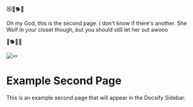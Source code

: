 
😻🐾🐕🐺

Oh my God, this is the second page. I don't know if there's another. She Wolf in your closet though, but you should still let her out awooo

🐺🐕🐾😻


![💤](https://www.barkbarklington.com/bowtie4.png)

# Example Second Page

This is an example second page that will appear in the Docsify Sidebar.

